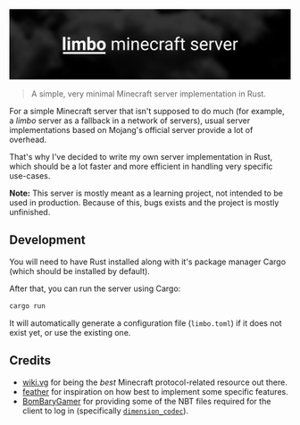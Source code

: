 <center><img src=".github/banner.png" /></center>

> A simple, very minimal Minecraft server implementation in Rust.

For a simple Minecraft server that isn't supposed to do much (for example, a _limbo_ server as a fallback in a network of servers), usual server implementations based on Mojang's official server provide a lot of overhead.

That's why I've decided to write my own server implementation in Rust, which should be a lot faster and more efficient in handling very specific use-cases.

**Note:** This server is mostly meant as a learning project, not intended to be used in production. Because of this, bugs exists and the project is mostly unfinished.

## Development

You will need to have Rust installed along with it's package manager Cargo (which should be installed by default).

After that, you can run the server using Cargo:

```bash
cargo run
```

It will automatically generate a configuration file (`limbo.toml`) if it does not exist yet, or use the existing one.

## Credits

- [wiki.vg](https://wiki.vg/) for being the *best* Minecraft protocol-related resource out there.
- [feather](https://github.com/feather-rs/feather) for inspiration on how best to implement some specific features.
- [BomBaryGamer](https://github.com/BomBardyGamer) for providing some of the NBT files required for the client to log in (specifically [`dimension_codec`](https://gist.github.com/BomBardyGamer/c075a7a34b51f2df9d5aabdd2a762f4f)).
